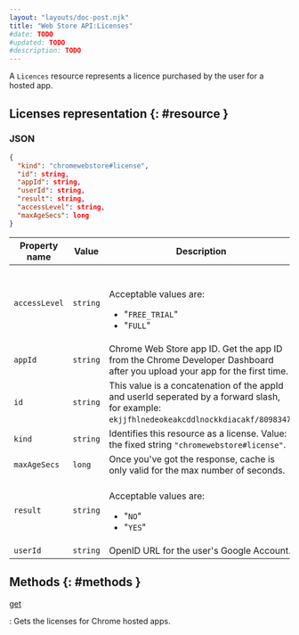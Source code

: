 ```yaml
---
layout: "layouts/doc-post.njk"
title: "Web Store API:Licenses"
#date: TODO
#updated: TODO
#description: TODO
---
```


A `Licences` resource represents a licence purchased by the user for a hosted app.

## Licenses representation {: #resource }

### JSON

```json
{
  "kind": "chromewebstore#license",
  "id": string,
  "appId": string,
  "userId": string,
  "result": string,
  "accessLevel": string,
  "maxAgeSecs": long
}
```

<table id="properties"><thead><tr><th>Property name</th><th>Value</th><th>Description</th></tr></thead><tbody><tr id="accessLevel"><td><code>accessLevel</code></td><td><code>string</code></td><td><br><br>Acceptable values are:<ul><li>"<code>FREE_TRIAL</code>"</li><li>"<code>FULL</code>"</li></ul></td></tr><tr id="appId"><td><code>appId</code></td><td><code>string</code></td><td>Chrome Web Store app ID. Get the app ID from the Chrome Developer Dashboard after you upload your app for the first time.</td></tr><tr id="id"><td><code>id</code></td><td><code>string</code></td><td>This value is a concatenation of the appId and userId seperated by a forward slash, for example: <code>ekjjfhlnedeokeakcddlnockkdiacakf/8098347</code>.</td></tr><tr id="kind"><td><code>kind</code></td><td><code>string</code></td><td>Identifies this resource as a license. Value: the fixed string <code>"chromewebstore#license"</code>.</td></tr><tr id="maxAgeSecs"><td><code>maxAgeSecs</code></td><td><code>long</code></td><td>Once you've got the response, cache is only valid for the max number of seconds.</td></tr><tr id="result"><td><code>result</code></td><td><code>string</code></td><td><br>Acceptable values are:<ul><li>"<code>NO</code>"</li><li>"<code>YES</code>"</li></ul></td></tr><tr id="userId"><td><code>userId</code></td><td><code>string</code></td><td>OpenID URL for the user's Google Account.</td></tr></tbody></table>

## Methods {: #methods }

[get][1]

: Gets the licenses for Chrome hosted apps.

[1]: /docs/webstore/webstore_api/licenses/get/
